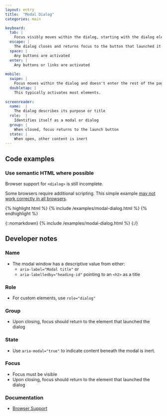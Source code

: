 ```yaml
---
layout: entry
title:  "Modal Dialog"
categories: main

keyboard:
  tab: |
    Focus visibly moves within the dialog, starting with the dialog element itself and doesn't enter the rest of the page.
  escape: |
    The dialog closes and returns focus to the button that launched it
  space: |
    Any buttons are activated
  enter: |
    Any buttons or links are activated
      
mobile:
  swipe: |
    Focus moves within the dialog and doesn't enter the rest of the page.
  doubletap: |
    This typically activates most elements.
    
screenreader:
  name:  |
    The dialog describes its purpose or title
  role:  |
    Identifies itself as a modal or dialog
  group: |
    When closed, focus returns to the launch button
  state: |
    When open, other content is inert
---
```


## Code examples

### Use semantic HTML where possible

Browser support for `<dialog>` is still incomplete. 

Some browsers require additional scripting. This simple example [may not work correctly in all browsers](https://caniuse.com/?search=dialog).

{% highlight html %}
{% include /examples/modal-dialog.html %}
{% endhighlight %}

{::nomarkdown}
{% include /examples/modal-dialog.html %}
{:/}

## Developer notes

### Name
- The modal window has a descriptive value from either:
  - `aria-label="Modal title"` or
  - `aria-labelledby="heading-id"` pointing to an `<h2>` as a title    

### Role
- For custom elements, use `role="dialog"`

### Group
- Upon closing, focus should return to the element that launched the dialog

### State
- Use `aria-modal="true"` to indicate content beneath the modal is inert.

### Focus
- Focus must be visible
- Upon closing, focus should return to the element that launched the dialog

### Documentation
- [Browser Support](https://caniuse.com/?search=dialog)


